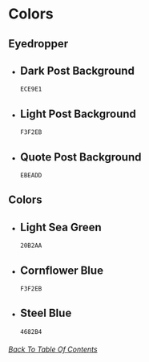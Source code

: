 # Colors

## Eyedropper

  - Dark Post Background
    - 
      ```
      ECE9E1
      ```
  - Light Post Background
    - 
      ```
      F3F2EB
      ```
  - Quote Post Background
    - 
      ```
      EBEADD
      ```

## Colors

  - Light Sea Green
    - 
      ```
      20B2AA
      ```
  - Cornflower Blue
    - 
      ```
      F3F2EB
      ```
  - Steel Blue
    - 
      ```
      4682B4
      ```

###### [Back To Table Of Contents](https://github.com/SelenaChen123/ChickenSmoothie/blob/main/README.md#chicken-smoothie)
